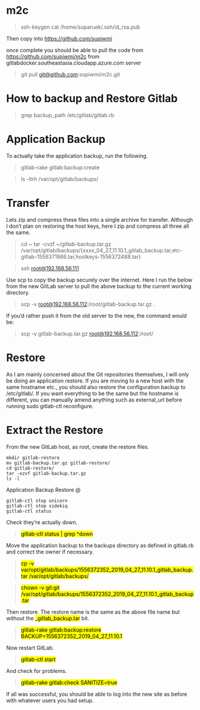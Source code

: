 # m2c

> ssh-keygen
> cat /home/suparuek/.ssh/id_rsa.pub

Then copy into https://github.com/supiwmi

once complete you should be able to pull the code from https://github.com/supiwmi/m2c from gitlabdocker.southeastasia.cloudapp.azure.com server

> git pull git@github.com:supiwmi/m2c.git

# How to backup and Restore Gitlab

> grep backup_path /etc/gitlab/gitlab.rb

# Application Backup
To actually take the application backup, run the following.
> gitlab-rake gitlab:backup:create

> ls -ltrh /var/opt/gitlab/backups/

# Transfer
Lets zip and compress these files into a single archive for transfer. Although I don’t plan on restoring the host keys, here I zip and compress all three all the same.

> cd ~
> tar -cvzf ~/gitlab-backup.tar.gz /var/opt/gitlab/backups/{xxxx_04_27_11.10.1_gitlab_backup.tar,etc-gitlab-1556371986.tar,hostkeys-1556372488.tar}


> ssh root@192.168.56.111

Use scp to copy the backup securely over the internet. Here I run the below from the new GitLab server to pull the above backup to the current working directory.

> scp -v root@192.168.56.112:/root/gitlab-backup.tar.gz .

If you’d rather push it from the old server to the new, the command would be:

> scp -v gitlab-backup.tar.gz root@192.168.56.112:/root/

# Restore
As I am mainly concerned about the Git repositories themselves, I will only be doing an application restore.
If you are moving to a new host with the same hostname etc., you should also restore the configuration backup to /etc/gitlab/. If you want everything to be the same but the hostname is different, you can manually amend anything such as external_url before running sudo gitlab-ctl reconfigure.


# Extract the Restore

From the new GitLab host, as root, create the restore files.

```
mkdir gitlab-restore
mv gitlab-backup.tar.gz gitlab-restore/
cd gitlab-restore/
tar -xzvf gitlab-backup.tar.gz
ls -l
```

Application Backup Restore @<new gitlab server>

```
gitlab-ctl stop unicorn
gitlab-ctl stop sidekiq
gitlab-ctl status
```

Check they’re actually down.

> <mark>gitlab-ctl status | grep ^down</mark>

Move the application backup to the backups directory as defined in gitlab.rb and correct the owner if necessary.

> <mark>cp -v var/opt/gitlab/backups/1556372352_2019_04_27_11.10.1_gitlab_backup.tar /var/opt/gitlab/backups/</mark>

> <mark>chown -v git:git /var/opt/gitlab/backups/1556372352_2019_04_27_11.10.1_gitlab_backup.tar</mark>

Then restore. The restore name is the same as the above file name but without the <mark>_gitlab_backup.tar</mark> bit.

> <mark>gitlab-rake gitlab:backup:restore BACKUP=1556372352_2019_04_27_11.10.1</mark>

Now restart GitLab.
> <mark>gitlab-ctl start</mark>

And check for problems.
> <mark>gitlab-rake gitlab:check SANITIZE=true</mark>

If all was successful, you should be able to log into the new site as before with whatever users you had setup. 
